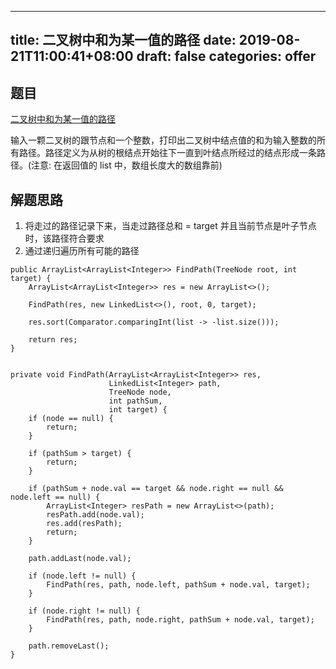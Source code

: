 
---
title: 二叉树中和为某一值的路径
date: 2019-08-21T11:00:41+08:00
draft: false
categories: offer
---


## 题目

[二叉树中和为某一值的路径](https://www.nowcoder.com/practice/b736e784e3e34731af99065031301bca?tpId=13&tqId=11177&rp=1&ru=%2Fta%2Fcoding-interviews&qru=%2Fta%2Fcoding-interviews%2Fquestion-ranking&tPage=2)

输入一颗二叉树的跟节点和一个整数，打印出二叉树中结点值的和为输入整数的所有路径。路径定义为从树的根结点开始往下一直到叶结点所经过的结点形成一条路径。(注意: 在返回值的 list 中，数组长度大的数组靠前)

## 解题思路

  1. 将走过的路径记录下来，当走过路径总和 = target 并且当前节点是叶子节点时，该路径符合要求
  2. 通过递归遍历所有可能的路径

```
public ArrayList<ArrayList<Integer>> FindPath(TreeNode root, int target) {
    ArrayList<ArrayList<Integer>> res = new ArrayList<>();

    FindPath(res, new LinkedList<>(), root, 0, target);

    res.sort(Comparator.comparingInt(list -> -list.size()));

    return res;
}


private void FindPath(ArrayList<ArrayList<Integer>> res,
                      LinkedList<Integer> path,
                      TreeNode node,
                      int pathSum,
                      int target) {
    if (node == null) {
        return;
    }

    if (pathSum > target) {
        return;
    }

    if (pathSum + node.val == target && node.right == null && node.left == null) {
        ArrayList<Integer> resPath = new ArrayList<>(path);
        resPath.add(node.val);
        res.add(resPath);
        return;
    }

    path.addLast(node.val);

    if (node.left != null) {
        FindPath(res, path, node.left, pathSum + node.val, target);
    }

    if (node.right != null) {
        FindPath(res, path, node.right, pathSum + node.val, target);
    }

    path.removeLast();
}
```
